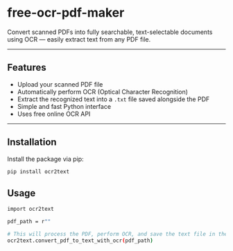 # free-ocr-pdf-maker

Convert scanned PDFs into fully searchable, text-selectable documents using OCR — easily extract text from any PDF file.

---

## Features

- Upload your scanned PDF file  
- Automatically perform OCR (Optical Character Recognition)  
- Extract the recognized text into a `.txt` file saved alongside the PDF  
- Simple and fast Python interface  
- Uses free online OCR API  

---

## Installation

Install the package via pip:

```bash
pip install ocr2text

```

## Usage

```bash
import ocr2text

pdf_path = r""

# This will process the PDF, perform OCR, and save the text file in the same folder
ocr2text.convert_pdf_to_text_with_ocr(pdf_path)
```
